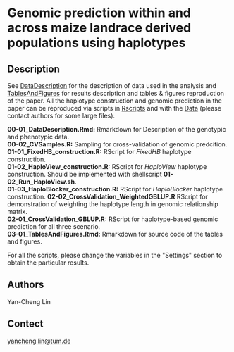 # Genomic prediction within and across maize landrace derived populations using haplotypes

## Description
See [DataDescription](https://rawcdn.githack.com/yan-cheng-lin/HBGP/40cb36d1e8870949f0743163baff39827dcccbfa/Rscripts/00-01_DataDescription.html) for the description of data used in the analysis and [TablesAndFigures](https://rawcdn.githack.com/yan-cheng-lin/HBGP/da6186aa9a69f5cc2efc4a937681445fc9aebb54/Rscripts/03-01_TablesAndFigures.html) for results description and tables & figures reproduction of the paper. All the haplotype construction and genomic prediction in the paper can be reproduced via scripts in [Rscripts](https://github.com/yan-cheng-lin/HBGP/tree/main/Rscripts) and with the [Data](https://github.com/yan-cheng-lin/HBGP/tree/main/Data) \(please contact authors for some large files\).  

**00-01_DataDescription.Rmd:** Rmarkdown for Description of the genotypic and phenotypic data.  
**00-02_CVSamples.R:** Sampling for cross-validation of genomic predcition.  
**01-01_FixedHB_construction.R:** RScript for *FixedHB* haplotype construction.  
**01-02_HaploView_construction.R:** RScript for *HaploView* haplotype construction. Should be implemented with shellscript **01-02_Run_HaploView.sh**.  
**01-03_HaploBlocker_construction.R:** RScript for *HaploBlocker* haplotype construction. 
**02-02_CrossValidation_WeightedGBLUP.R** RScript for demonstration of weighting the haplotype length in genomic relationship matrix.  
**02-01_CrossValidation_GBLUP.R:** RScript for haplotype-based genomic prediction for all three scenario.  
**03-01_TablesAndFigures.Rmd:** Rmarkdown for source code of the tables and figures.  

For all the scripts, please change the variables in the "Settings" section to obtain the particular results.

## Authors
Yan-Cheng Lin

## Contect
yancheng.lin@tum.de
